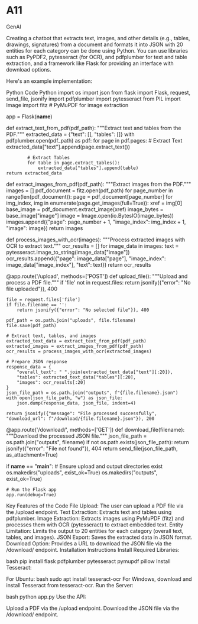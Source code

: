 # A11
GenAI

Creating a chatbot that extracts text, images, and other details (e.g., tables, drawings, signatures) from a document and formats it into JSON with 20 entities for each category can be done using Python. You can use libraries such as PyPDF2, pytesseract (for OCR), and pdfplumber for text and table extraction, and a framework like Flask for providing an interface with download options.

Here's an example implementation:

Python Code
Python
import os
import json
from flask import Flask, request, send_file, jsonify
import pdfplumber
import pytesseract
from PIL import Image
import fitz  # PyMuPDF for image extraction

app = Flask(__name__)

def extract_text_from_pdf(pdf_path):
    """Extract text and tables from the PDF."""
    extracted_data = {"text": [], "tables": []}
    with pdfplumber.open(pdf_path) as pdf:
        for page in pdf.pages:
            # Extract Text
            extracted_data["text"].append(page.extract_text())
            
            # Extract Tables
            for table in page.extract_tables():
                extracted_data["tables"].append(table)
    return extracted_data

def extract_images_from_pdf(pdf_path):
    """Extract images from the PDF."""
    images = []
    pdf_document = fitz.open(pdf_path)
    for page_number in range(len(pdf_document)):
        page = pdf_document[page_number]
        for img_index, img in enumerate(page.get_images(full=True)):
            xref = img[0]
            base_image = pdf_document.extract_image(xref)
            image_bytes = base_image["image"]
            image = Image.open(io.BytesIO(image_bytes))
            images.append({"page": page_number + 1, "image_index": img_index + 1, "image": image})
    return images

def process_images_with_ocr(images):
    """Process extracted images with OCR to extract text."""
    ocr_results = []
    for image_data in images:
        text = pytesseract.image_to_string(image_data["image"])
        ocr_results.append({"page": image_data["page"], "image_index": image_data["image_index"], "text": text})
    return ocr_results

@app.route('/upload', methods=['POST'])
def upload_file():
    """Upload and process a PDF file."""
    if 'file' not in request.files:
        return jsonify({"error": "No file uploaded"}), 400
    
    file = request.files['file']
    if file.filename == '':
        return jsonify({"error": "No selected file"}), 400
    
    pdf_path = os.path.join("uploads", file.filename)
    file.save(pdf_path)
    
    # Extract text, tables, and images
    extracted_text_data = extract_text_from_pdf(pdf_path)
    extracted_images = extract_images_from_pdf(pdf_path)
    ocr_results = process_images_with_ocr(extracted_images)
    
    # Prepare JSON response
    response_data = {
        "overall_text": " ".join(extracted_text_data["text"][:20]),
        "tables": extracted_text_data["tables"][:20],
        "images": ocr_results[:20]
    }
    json_file_path = os.path.join("outputs", f"{file.filename}.json")
    with open(json_file_path, "w") as json_file:
        json.dump(response_data, json_file, indent=4)
    
    return jsonify({"message": "File processed successfully", "download_url": f"/download/{file.filename}.json"}), 200

@app.route('/download/<filename>', methods=['GET'])
def download_file(filename):
    """Download the processed JSON file."""
    json_file_path = os.path.join("outputs", filename)
    if not os.path.exists(json_file_path):
        return jsonify({"error": "File not found"}), 404
    return send_file(json_file_path, as_attachment=True)

if __name__ == "__main__":
    # Ensure upload and output directories exist
    os.makedirs("uploads", exist_ok=True)
    os.makedirs("outputs", exist_ok=True)
    
    # Run the Flask app
    app.run(debug=True)
Key Features of the Code
File Upload: The user can upload a PDF file via the /upload endpoint.
Text Extraction: Extracts text and tables using pdfplumber.
Image Extraction: Extracts images using PyMuPDF (fitz) and processes them with OCR (pytesseract) to extract embedded text.
Entity Limitation: Limits the output to 20 entities for each category (overall text, tables, and images).
JSON Export: Saves the extracted data in JSON format.
Download Option: Provides a URL to download the JSON file via the /download/<filename> endpoint.
Installation Instructions
Install Required Libraries:

bash
pip install flask pdfplumber pytesseract pymupdf pillow
Install Tesseract:

For Ubuntu:
bash
sudo apt install tesseract-ocr
For Windows, download and install Tesseract from tesseract-ocr.
Run the Server:

bash
python app.py
Use the API:

Upload a PDF via the /upload endpoint.
Download the JSON file via the /download/<filename> endpoint.
